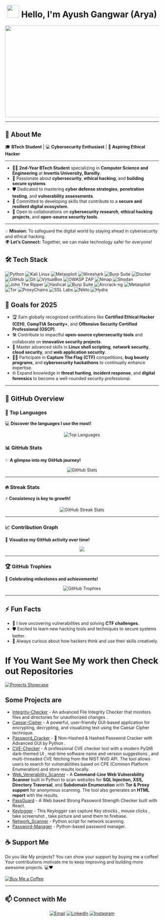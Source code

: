 
# <h1 align="center"><img src="https://media.giphy.com/media/hvRJCLFzcasrR4ia7z/giphy.gif" width="40"> Hello, I'm **Ayush Gangwar (Arya)**</h1>  
  

 <p align="center"><img src="https://media.giphy.com/media/L1R1tvI9svkIWwpVYr/giphy.gif" width="600" height="300"  /></p>


---

## 🌟 **About Me**  

🎓 **BTech Student** | 💻 **Cybersecurity Enthusiast** | 🔐 **Aspiring Ethical Hacker**  

---  

- 👨‍🎓 **2nd-Year BTech Student** specializing in **Computer Science and Engineering** at **Invertis University, Bareilly**.  
- 🚀 Passionate about **cybersecurity**, **ethical hacking**, and **building secure systems**.  
- 🛡️ Dedicated to mastering **cyber defense strategies**, **penetration testing**, and **vulnerability assessments**.  
- 🌟 Committed to developing skills that contribute to a **secure and resilient digital ecosystem**.  
- 🤝 Open to collaborations on **cybersecurity research**, **ethical hacking projects**, and **open-source security tools**.  

---  

💡 **Mission:** To safeguard the digital world by staying ahead in cybersecurity and ethical hacking.  
🌍 **Let’s Connect:** Together, we can make technology safer for everyone!


## 🛠 **Tech Stack**

![Python](https://img.shields.io/badge/python-3670A0?style=plastic&logo=python&logoColor=ffdd54) 
![Kali Linux](https://img.shields.io/badge/Kali%20Linux-557C87?style=plastic&logo=kali-linux&logoColor=white)
![Metasploit](https://img.shields.io/badge/Metasploit-9B1D20?style=plastic&logo=metasploit&logoColor=white)
![Wireshark](https://img.shields.io/badge/Wireshark-1676D3?style=plastic&logo=wireshark&logoColor=white)
![Burp Suite](https://img.shields.io/badge/Burp%20Suite-9C1D19?style=plastic&logo=burp-suite&logoColor=white)
![Docker](https://img.shields.io/badge/docker-%230db7ed.svg?style=plastic&logo=docker&logoColor=white)
![GitHub](https://img.shields.io/badge/github-%23121011.svg?style=plastic&logo=github&logoColor=white)
![Git](https://img.shields.io/badge/git-%23F05033.svg?style=plastic&logo=git&logoColor=white)
![VirtualBox](https://img.shields.io/badge/VirtualBox-1E1E1E?style=plastic&logo=virtualbox&logoColor=white)
![OWASP ZAP](https://img.shields.io/badge/OWASP%20ZAP-8D24D2?style=plastic&logo=owasp&logoColor=white)
![Nmap](https://img.shields.io/badge/nmap-%23FF6600.svg?style=plastic&logo=nmap&logoColor=white)
![Shodan](https://img.shields.io/badge/Shodan-F3A12E?style=plastic&logo=shodan&logoColor=white)
![John The Ripper](https://img.shields.io/badge/John%20The%20Ripper-9B1D20?style=plastic&logo=john-the-ripper&logoColor=white)
![Hashcat](https://img.shields.io/badge/Hashcat-8D3D3D?style=plastic&logo=hashcat&logoColor=white)
![Burp Suite](https://img.shields.io/badge/Burp%20Suite-9C1D19?style=plastic&logo=burp-suite&logoColor=white)
![Aircrack-ng](https://img.shields.io/badge/aircrack--ng-FF6600?style=plastic&logo=aircrack-ng&logoColor=white)
![Metasploit](https://img.shields.io/badge/Metasploit-9B1D20?style=plastic&logo=metasploit&logoColor=white)
![Tor](https://img.shields.io/badge/Tor-0E7CBB?style=plastic&logo=tor-project&logoColor=white)
![ProxyChains](https://img.shields.io/badge/ProxyChains-61A7F0?style=plastic&logo=proxychains&logoColor=white)
![SSL Labs](https://img.shields.io/badge/SSL%20Labs-D02E2A?style=plastic&logo=ssllabs&logoColor=white)
![Nikto](https://img.shields.io/badge/Nikto-2C3E50?style=plastic&logo=nikto&logoColor=white)
![Hydra](https://img.shields.io/badge/THC%20Hydra-FF4E00?style=plastic&logo=hydra&logoColor=white)


## 🎯 **Goals for 2025**  

- 🏆 Earn globally recognized certifications like **Certified Ethical Hacker (CEH)**, **CompTIA Security+**, and **Offensive Security Certified Professional (OSCP)**.  
- 🛠️ Contribute to impactful **open-source cybersecurity tools** and collaborate on **innovative security projects**.  
- 📖 Master advanced skills in **Linux shell scripting**, **network security**, **cloud security**, and **web application security**.  
- 🕵️‍♂️ Participate in **Capture The Flag (CTF)** competitions, **bug bounty programs**, and **cybersecurity hackathons** to continually enhance expertise.  
- 🌐 Expand knowledge in **threat hunting**, **incident response**, and **digital forensics** to become a well-rounded security professional.  

---

## 🚀 **GitHub Overview**

### 🌟 **Top Languages**  
💻 **Discover the languages I use the most!**  
<p align="center">
  <img src="https://github-readme-stats.vercel.app/api/top-langs/?username=Arya182-ui&hide_title=true&hide_border=true&layout=compact&langs_count=6&exclude_repo=comp426,Redventures-Movie-Quotes&text_color=000&icon_color=fff&bg_color=0,52fa5a,4dfcff,c64dff&theme=graywhite" alt="Top Languages" />
</p>

### 📊 **GitHub Stats**  
✨ **A glimpse into my GitHub journey!**  
<p align="center">
  <img src="https://github-readme-stats.vercel.app/api?username=Arya182-ui&hide_title=true&hide_border=true&show_icons=true&include_all_commits=true&count_private=true&line_height=21&text_color=000&icon_color=000&bg_color=0,ea6161,ffc64d,fffc4d,52fa5a&theme=graywhite" alt="GitHub Stats" />
</p>



---

### 🔥 **Streak Stats**  
⚡ **Consistency is key to growth!**  
<p align="center">
  <img src="https://github-readme-streak-stats.herokuapp.com/?user=Arya182-ui&theme=radical&cachebuster=1" alt="GitHub Streak Stats" />
</p>

---

### 📈 **Contribution Graph**  
📌 **Visualize my GitHub activity over time!**  
<p align="center">
<img src="https://github-readme-activity-graph.vercel.app/graph?username=Arya182-ui&theme=juicyfresh&area=true" />

</p>


---

### 🏆 **GitHub Trophies**  
🏅 **Celebrating milestones and achievements!**  
<p align="center">
  <img src="https://github-profile-trophy.vercel.app/?username=Arya182-ui&theme=radical&margin-w=15&margin-h=15" alt="GitHub Trophies" />
</p>

---

## ⚡ **Fun Facts**  
- 🔎 I love uncovering vulnerabilities and solving **CTF challenges**.  
- 🛡️ Excited to learn new hacking tools and techniques to secure systems better.  
- 🤔 Always curious about how hackers think and use their skills creatively.


# If You Want See My work then Check out Repositories

[![Projects Showcase](https://img.shields.io/badge/Project%20Slider-Click%20Here-brightgreen?style=for-the-badge&logo=vercel)](https://projectsshowcase-lyart.vercel.app/)


## Some Projects are 
- [Integrity-Checker](https://github.com/Arya182-ui/Integrity-Checker) - An advanced File Integrity Checker that monitors files and directories for unauthorized changes .
- [Caesar-Cipher](https://github.com/Arya182-ui/Caesar-Ciphe) - A powerful, user-friendly GUI-based application for encrypting, decrypting, and visualizing text using the Caesar Cipher technique.
- [Password_Cracker](https://github.com/Arya182-ui/PAssword_Cracker) - 🔐 Non-Hashed & Hashed Password Cracker with Advanced GUI by Python .
- [CVE-Checker](https://github.com/Arya182-ui/CVE-Checker-Pro) - A professional CVE checker tool with a modern PyQt6 dark-themed UI , real-time software name and version suggestions , and multi-threaded CVE fetching from the NIST NVD API. The tool allows users to search for vulnerabilities based on CPE (Common Platform Enumeration) and store results locally.
- [Web_Venerability_Scanner](https://github.com/Arya182-ui/Web_Venerability_Scanner) - A **Command-Line Web Vulnerability Scanner** built in Python to scan websites for **SQL Injection, XSS, Directory Traversal**, and **Subdomain Enumeration** with **Tor & Proxy support** for anonymous scanning. The tool also generates an **HTML report** with the results.
- [PassGuard](https://github.com/Arya182-ui/PassGuard) - A Web based Strong Password Strength Checker built with React.
- [Keylogger](https://github.com/Arya182-ui/KEYLOGGER) - This Keylogger can capture Key strocks , mouse clicks , take screenshot , take picture and send them to firebase.
- [Network_Scanner](https://github.com/Arya182-ui/Network_Scanner) - Python script for network scanning.
- [Password-Manager](https://github.com/Arya182-ui/Password-Manager) - Python-based password manager.

## ☕ Support Me

Do you like My projects? You can show your support by buying me a coffee! Your contributions motivate me to keep improving and building more awesome projects. 💻❤  

[![Buy Me a Coffee](https://www.buymeacoffee.com/assets/img/custom_images/orange_img.png)](http://buymeacoffee.com/Arya182)

---

## 📫 **Connect with Me**  
<p align="center">
  <a href="mailto:arya119000@gmail.com"><img src="https://img.shields.io/badge/Email-D14836?style=for-the-badge&logo=gmail&logoColor=white" alt="Email" /></a>
  <a href="https://www.linkedin.com/in/ayush-gangwar-3b3526237/"><img src="https://img.shields.io/badge/LinkedIn-0077B5?style=for-the-badge&logo=linkedin&logoColor=white" alt="LinkedIn" /></a>
  <a href="https://www.instagram.com/i_am_arya119/profilecard/?igsh=cTN5YWxhdjMyaG52"><img src="https://img.shields.io/badge/Instagram-E4405F?style=for-the-badge&logo=instagram&logoColor=white" alt="Instagram" /></a>
</p>

